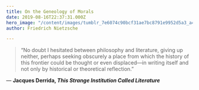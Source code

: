 ```yaml
---
title: On the Geneology of Morals
date: 2019-08-16T22:37:31.000Z
hero_image: "/content/images/tumblr_7e6074c90bcf31ae7bc8791e9952d5a3_a46b1dd1_1280.jpg"
author: Friedrich Nietzsche

---
```

> “No doubt I hesitated between philosophy and literature, giving up neither, perhaps seeking obscurely a place from which the history of this frontier could be thought or even displaced—in writing itself and not only by historical or theoretical reflection.”

— **Jacques Derrida, _This Strange Institution Called Literature_**